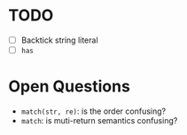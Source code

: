 
# TODO
- [ ] Backtick string literal
- [ ] `has`

# Open Questions
- `match(str, re)`: is the order confusing?
- `match`: is muti-return semantics confusing?

